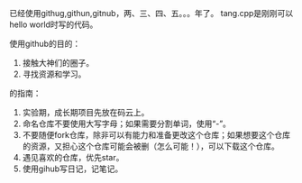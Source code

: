 已经使用githug,githun,gitnub，两、三、四、五。。。年了。
tang.cpp是刚刚可以hello world时写的代码。

使用github的目的：
1. 接触大神们的圈子。
2. 寻找资源和学习。

的指南：
1. 实验期，成长期项目先放在码云上。
2. 命名仓库不要使用大写字母；如果需要分割单词，使用“-”。
3. 不要随便fork仓库，除非可以有能力和准备更改这个仓库；如果想要这个仓库的资源，又担心这个仓库可能会被删（怎么可能！），可以下载这个仓库。
4. 遇见喜欢的仓库，优先star。
5. 使用gihub写日记，记笔记。
